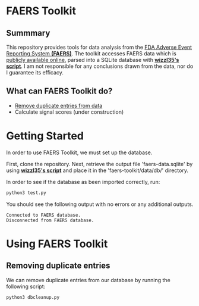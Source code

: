 FAERS Toolkit
=============
## Summmary
This repository provides tools for data analysis from the [FDA Adverse Event Reporting System **(FAERS)**](https://www.fda.gov/Drugs/GuidanceComplianceRegulatoryInformation/Surveillance/AdverseDrugEffects/). The toolkit accesses FAERS data which is [publicly available online](https://www.fda.gov/Drugs/GuidanceComplianceRegulatoryInformation/Surveillance/AdverseDrugEffects/ucm082193.htm), parsed into a SQLite database with **[wizzl35's script](https://github.com/wizzl35/faers-data)**. I am not responsible for any conclusions drawn from the data, nor do I guarantee its efficacy.

## What can FAERS Toolkit do?
* [Remove duplicate entries from data](#removing-duplicate-entries)
* Calculate signal scores (under construction)

Getting Started
====
In order to use FAERS Toolkit, we must set up the database.

First, clone the repository. Next, retrieve the output file 'faers-data.sqlite' by using **[wizzl35's script](https://github.com/wizzl35/faers-data)** and place it in the 'faers-toolkit/data/db/' directory. 

In order to see if the database as been imported correctly, run:
```python
python3 test.py
```

You should see the following output with no errors or any additional outputs.
```
Connected to FAERS database.
Disconnected from FAERS database.
``` 

Using FAERS Toolkit
===
## Removing duplicate entries
We can remove duplicate entries from our database by running the following script:
```python
python3 dbcleanup.py
```